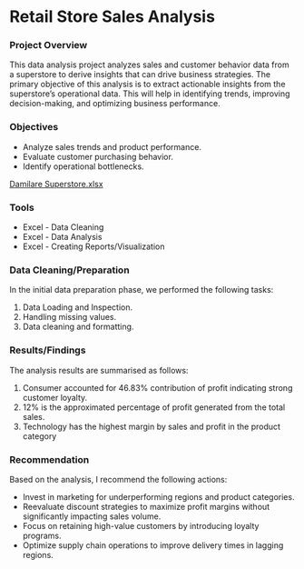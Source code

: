# Retail Store Sales Analysis

### Project Overview

This data analysis project analyzes sales and customer behavior data from a superstore to derive insights that can drive business strategies. The primary objective of this analysis is to extract actionable insights from the superstore’s operational data. This will help in identifying trends, improving decision-making, and optimizing business performance.

### Objectives
- Analyze sales trends and product performance.
- Evaluate customer purchasing behavior.
- Identify operational bottlenecks.

[Damilare Superstore.xlsx](https://github.com/user-attachments/files/18165418/Damilare.Superstore.xlsx)


### Tools
- Excel - Data Cleaning
- Excel - Data Analysis
- Excel - Creating Reports/Visualization

### Data Cleaning/Preparation

In the initial data preparation phase, we performed the following tasks:
1. Data Loading and Inspection.
2. Handling missing values.
3. Data cleaning and formatting.

### Results/Findings

The analysis results are summarised as follows:
1. Consumer accounted for 46.83% contribution of profit indicating strong customer loyalty.
2. 12% is the approximated percentage of profit generated from the total sales.
3. Technology has the highest margin by sales and profit in the product category


### Recommendation

Based on the analysis, I recommend the following actions:
- Invest in marketing for underperforming regions and product categories.
- Reevaluate discount strategies to maximize profit margins without significantly impacting sales volume.
- Focus on retaining high-value customers by introducing loyalty programs.
- Optimize supply chain operations to improve delivery times in lagging regions.

  
